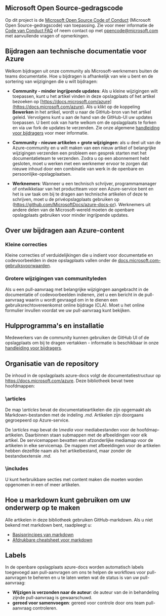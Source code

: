 ﻿## <a name="microsoft-open-source-code-of-conduct"></a>Microsoft Open Source-gedragscode

Op dit project is de [Microsoft Open Source Code of Conduct](https://opensource.microsoft.com/codeofconduct/) (Microsoft Open Source-gedragscode) van toepassing.
Zie voor meer informatie de [Code van Conduct FAQ](https://opensource.microsoft.com/codeofconduct/faq/) of neem contact op met [ opencode@microsoft.com ](mailto:opencode@microsoft.com) met aanvullende vragen of opmerkingen.

## <a name="contribute-to-azure-technical-documentation"></a>Bijdragen aan technische documentatie voor Azure
Welkom bijdragen uit onze community als Microsoft-werknemers buiten de teams documentatie. Hoe u bijdragen is afhankelijk van wie u bent en de sortering van wijzigingen die u wilt bijdragen:

* **Community - minder ingrijpende updates**: Als u kleine wijzigingen wilt toepassen, kunt u het artikel vinden in deze opslagplaats of het artikel bezoeken op [https://docs.microsoft.com/azure](https://docs.microsoft.com/azure). Als u klikt op de koppeling **Bewerken** in het artikel, wordt u naar de GitHub-bron van het artikel geleid.  Vervolgens kunt u aan de hand van de GitHub-UI uw updates toepassen. U bent ook van harte welkom om de opslagplaats te forken en via uw fork de updates te verzenden. Zie onze algemene [handleiding voor bijdragers](https://docs.microsoft.com/contribute/) voor meer informatie.

* **Community - nieuwe artikelen + grote wijzigingen**: als u deel uit van de Azure-community en u wilt maken van een nieuw artikel of belangrijke wijzigingen verzenden een probleem een gesprek starten met het documentatieteam te verzenden. Zodra u op een abonnement hebt gesloten, moet u werken met een werknemer ervoor te zorgen dat nieuwe inhoud door een combinatie van werk in de openbare en persoonlijke-opslagplaatsen. 

* **Werknemers**: Wanneer u een technisch schrijver, programmamanager of ontwikkelaar van het productteam voor een Azure-service bent en het is uw taak om bij te dragen aan technische artikelen of deze te schrijven, moet u de privéopslagplaats gebruiken op (https://github.com/MicrosoftDocs/azure-docs-pr).  Werknemers uit andere delen van de Microsoft-wereld moeten de openbare opslagplaats gebruiken voor minder ingrijpende updates.

## <a name="about-your-contributions-to-azure-content"></a>Over uw bijdragen aan Azure-content
### <a name="minor-corrections"></a>Kleine correcties
Kleine correcties of verduidelijkingen die u indient voor documentatie en codevoorbeelden in deze opslagplaats vallen onder de [docs.microsoft.com-gebruiksvoorwaarden](https://docs.microsoft.com/legal/termsofuse).

### <a name="larger-submissions-from-community-members"></a>Grotere wijzigingen van communityleden
Als u een pull-aanvraag met belangrijke wijzigingen aangebracht in de documentatie of codevoorbeelden indienen, ziet u een bericht in de pull-aanvraag waarin u wordt gevraagd om in te dienen een gebruiksrechtovereenkomst online bijdrage (CLA). Moet u het online formulier invullen voordat we uw pull-aanvraag kunt bekijken.

## <a name="tools-and-setup"></a>Hulpprogramma's en installatie
Medewerkers van de community kunnen gebruiken de GitHub UI of de opslagplaats om bij te dragen vertakken - informatie is beschikbaar in onze [handleiding voor bijdragers](https://docs.microsoft.com/contribute). 

## <a name="repository-organization"></a>Organisatie van de repository
De inhoud in de opslagplaats azure-docs volgt de documentatiestructuur op https://docs.microsoft.com/azure. Deze bibliotheek bevat twee hoofdmappen:

### <a name="articles"></a>\articles
De map *\articles* bevat de documentatieartikelen die zijn opgemaakt als Markdown-bestanden met de indeling *.md*. Artikelen zijn doorgaans gegroepeerd op Azure-service.

De *\articles* map bevat de *\media* voor mediabestanden voor de hoofdmap-artikelen. Daarbinnen staan submappen met de afbeeldingen voor elk artikel.  De servicemappen bevatten een afzonderlijke mediamap voor de artikelen in elke servicemap. De mappen met afbeeldingen voor de artikelen hebben dezelfde naam als het artikelbestand, maar zonder de bestandsextensie *.md*.

### <a name="includes"></a>\includes
U kunt herbruikbare secties met content maken die moeten worden opgenomen in een of meer artikelen. 

## <a name="how-to-use-markdown-to-format-your-topic"></a>Hoe u markdown kunt gebruiken om uw onderwerp op te maken
Alle artikelen in deze bibliotheek gebruiken GitHub-markdown. Als u niet bekend met markdown bent, raadpleegt u:

* [Basisprincipes van markdown](https://help.github.com/articles/markdown-basics/)
* [Afdrukbare cheatsheet voor markdown](https://guides.github.com/pdfs/markdown-cheatsheet-online.pdf)


## <a name="labels"></a>Labels
In de openbare opslagplaats azure-docs worden automatisch labels toegevoegd aan pull-aanvragen om ons te helpen de workflows voor pull-aanvragen te beheren en u te laten weten wat de status is van uw pull-aanvraag:

* **Wijzigen is verzonden naar de auteur**: de auteur van de in behandeling zijnde pull-aanvraag is gewaarschuwd.
* **gereed voor samenvoegen**: gereed voor controle door ons team pull-aanvraag controleren.


